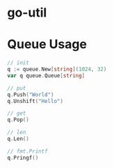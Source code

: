 # go-util


# Queue Usage

```go
// init
q := queue.New[string](1024, 32)
var q queue.Queue[string]

// put
q.Push("World")
q.Unshift("Hello")

// get
q.Pop()

// len
q.Len()

// fmt.Printf
q.Pringf()
```
